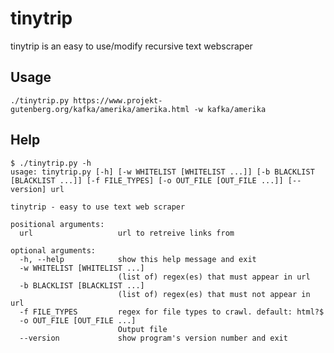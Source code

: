 # tinytrip

tinytrip is an easy to use/modify recursive text webscraper 

## Usage

`./tinytrip.py https://www.projekt-gutenberg.org/kafka/amerika/amerika.html -w kafka/amerika`

## Help

```
$ ./tinytrip.py -h
usage: tinytrip.py [-h] [-w WHITELIST [WHITELIST ...]] [-b BLACKLIST [BLACKLIST ...]] [-f FILE_TYPES] [-o OUT_FILE [OUT_FILE ...]] [--version] url

tinytrip - easy to use text web scraper

positional arguments:
  url                   url to retreive links from

optional arguments:
  -h, --help            show this help message and exit
  -w WHITELIST [WHITELIST ...]
                        (list of) regex(es) that must appear in url
  -b BLACKLIST [BLACKLIST ...]
                        (list of) regex(es) that must not appear in url
  -f FILE_TYPES         regex for file types to crawl. default: html?$
  -o OUT_FILE [OUT_FILE ...]
                        Output file
  --version             show program's version number and exit
```


